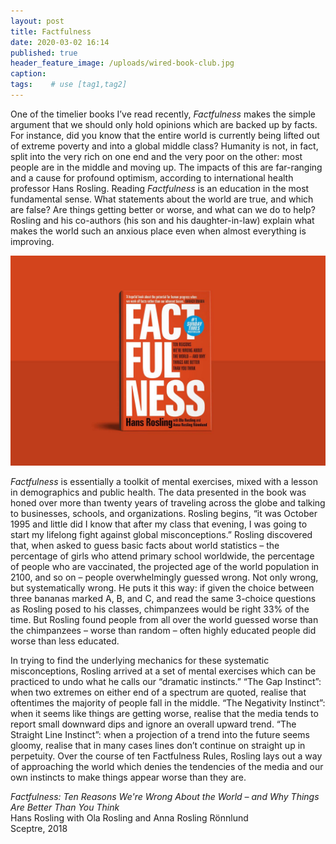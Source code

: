 ```yaml
---
layout: post
title: Factfulness
date: 2020-03-02 16:14
published: true
header_feature_image: /uploads/wired-book-club.jpg
caption:
tags:    # use [tag1,tag2]
---
```

One of the timelier books I’ve read recently, _Factfulness_ makes the simple argument that we should only hold opinions which are backed up by facts.  For instance, did you know that the entire world is currently being lifted out of extreme poverty and into a global middle class?  Humanity is not, in fact, split into the very rich on one end and the very poor on the other: most people are in the middle and moving up.  The impacts of this are far-ranging and a cause for profound optimism, according to international health professor Hans Rosling.  Reading _Factfulness_ is an education in the most fundamental sense.  What statements about the world are true, and which are false?  Are things getting better or worse, and what can we do to help?  Rosling and his co-authors (his son and his daughter-in-law) explain what makes the world such an anxious place even when almost everything is improving.

[![Factfulness](/_uploads/wired-book-club.jpg)](/_uploads/wired-book-club.jpg)

_Factfulness_ is essentially a toolkit of mental exercises, mixed with a lesson in demographics and public health.  The data presented in the book was honed over more than twenty years of traveling across the globe and talking to businesses, schools, and organizations.  Rosling begins, “it was October 1995 and little did I know that after my class that evening, I was going to start my lifelong fight against global misconceptions.”  Rosling discovered that, when asked to guess basic facts about world statistics – the percentage of girls who attend primary school worldwide, the percentage of people who are vaccinated, the projected age of the world population in 2100, and so on – people overwhelmingly guessed wrong.  Not only wrong, but systematically wrong.  He puts it this way: if given the choice between three bananas marked A, B, and C, and read the same 3-choice questions as Rosling posed to his classes, chimpanzees would be right 33% of the time.  But Rosling found people from all over the world guessed worse than the chimpanzees – worse than random – often highly educated people did worse than less educated.

In trying to find the underlying mechanics for these systematic misconceptions, Rosling arrived at a set of mental exercises which can be practiced to undo what he calls our “dramatic instincts.”  “The Gap Instinct”: when two extremes on either end of a spectrum are quoted, realise that oftentimes the majority of people fall in the middle.  “The Negativity Instinct”: when it seems like things are getting worse, realise that the media tends to report small downward dips and ignore an overall upward trend. “The Straight Line Instinct”: when a projection of a trend into the future seems gloomy, realise that in many cases lines don’t continue on straight up in perpetuity.  Over the course of ten Factfulness Rules, Rosling lays out a way of approaching the world which denies the tendencies of the media and our own instincts to make things appear worse than they are.

_Factfulness: Ten Reasons We're Wrong About the World – and Why Things Are Better Than You Think_  
Hans Rosling with Ola Rosling and Anna Rosling Rönnlund  
Sceptre, 2018
